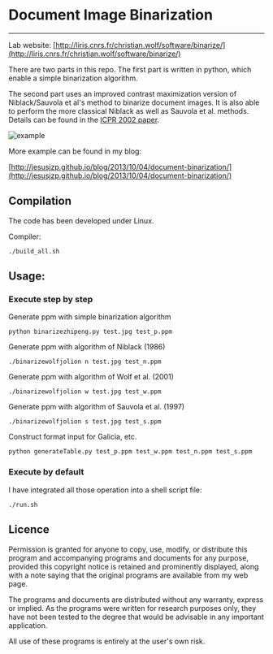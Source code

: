 # Document Image Binarization

* * *

Lab website: [http://liris.cnrs.fr/christian.wolf/software/binarize/](http://liris.cnrs.fr/christian.wolf/software/binarize/)

There are two parts in this repo. The first part is written in python, which enable a simple binarization algorithm.

The second part uses an improved contrast maximization version of Niblack/Sauvola et al's method to binarize document images. It is also able to perform the more classical Niblack as well as Sauvola et al. methods. Details can be found in the [ICPR 2002 paper](http://liris.cnrs.fr/christian.wolf/publications/index.html#icpr2002v).

![example](http://liris.cnrs.fr/christian.wolf/software/binarize/ss_binarize_annotated.png)

More example can be found in my blog: 

[http://jesusjzp.github.io/blog/2013/10/04/document-binarization/](http://jesusjzp.github.io/blog/2013/10/04/document-binarization/)

## Compilation

The code has been developed under Linux.

Compiler:

	./build_all.sh

## Usage:

### Execute step by step

Generate ppm with simple binarization algorithm

	python binarizezhipeng.py test.jpg test_p.ppm

Generate ppm with algorithm of Niblack (1986)

	./binarizewolfjolion n test.jpg test_n.ppm

Generate ppm with algorithm of Wolf et al. (2001)

	./binarizewolfjolion w test.jpg test_w.ppm

Generate ppm with algorithm of Sauvola et al. (1997)

	./binarizewolfjolion s test.jpg test_s.ppm

Construct format input for Galicia, etc.

	python generateTable.py test_p.ppm test_w.ppm test_n.ppm test_s.ppm

### Execute by default

I have integrated all those operation into a shell script file:

	./run.sh

## Licence

Permission is granted for anyone to copy, use, modify, or distribute this program and accompanying programs and documents for any purpose, provided this copyright notice is retained and prominently displayed, along with a note saying that the original programs are available from my web page.

The programs and documents are distributed without any warranty, express or implied. As the programs were written for research purposes only, they have not been tested to the degree that would be advisable in any important application.

All use of these programs is entirely at the user's own risk.
